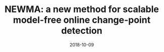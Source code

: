 ---
authors: "Nicolas Keriven, Damien Garreau, Iacopo Poli"
title: "NEWMA: a new method for scalable model-free online change-point detection"
collection: preprint
date: 2018-10-09
venue: 'arXiv Preprint'
paperurl: 'https://arxiv.org/abs/1805.08061'
---